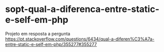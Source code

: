 # sopt-qual-a-diferenca-entre-static-e-self-em-php
Projeto em resposta a pergunta https://pt.stackoverflow.com/questions/6434/qual-a-diferen%C3%A7a-entre-static-e-self-em-php/355277#355277
